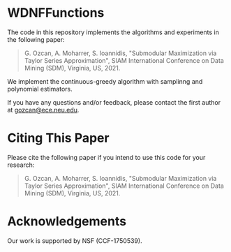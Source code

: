# WDNFFunctions
The code in this repository implements the algorithms and experiments in the following paper:
> G. Ozcan, A. Moharrer, S. Ioannidis, "Submodular Maximization via Taylor Series Approximation", SIAM International Conference on Data Mining (SDM), Virginia, US, 2021.

We implement the continuous-greedy algorithm with samplinng and polynomial estimators.

If you have any questions and/or feedback, please contact the first author at gozcan@ece.neu.edu.

# Citing This Paper
Please cite the following paper if you intend to use this code for your research:
> G. Ozcan, A. Moharrer, S. Ioannidis, "Submodular Maximization via Taylor Series Approximation", SIAM International Conference on Data Mining (SDM), Virginia, US, 2021.

# Acknowledgements
Our work is supported by NSF (CCF-1750539).
